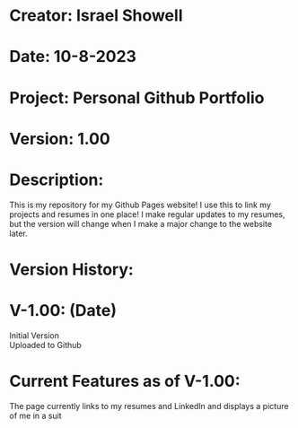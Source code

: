 # Creator: Israel Showell
# Date: 10-8-2023
# Project: Personal Github Portfolio
# Version: 1.00

# Description:
This is my repository for my Github Pages website! I use this to link my projects and resumes in one place!
I make regular updates to my resumes, but the version will change when I make a major change to the website later.


# Version History:
# V-1.00: (Date)
Initial Version <br>
Uploaded to Github

# Current Features as of V-1.00:
The page currently links to my resumes and Linkedln and displays a picture of me in a suit


